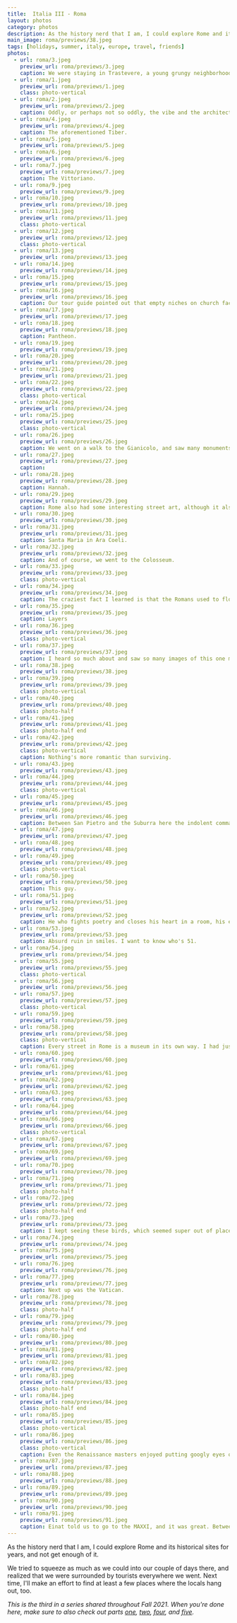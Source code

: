 ```yaml
---
title:  Italia III - Roma
layout: photos
category: photos
description: As the history nerd that I am, I could explore Rome and its historical sites for years, and not get enough of it.
main_image: roma/previews/38.jpeg
tags: [holidays, summer, italy, europe, travel, friends]
photos:
  - url: roma/3.jpeg
    preview_url: roma/previews/3.jpeg
    caption: We were staying in Trastevere, a young grungy neighborhood that at night filled with people. It took me a while to realize that its name literally translates to beyond the Tiber.
  - url: roma/1.jpeg
    preview_url: roma/previews/1.jpeg
    class: photo-vertical
  - url: roma/2.jpeg
    preview_url: roma/previews/2.jpeg
    caption: Oddly, or perhaps not so oddly, the vibe and the architecture reminded me a lot of downtown Jerusalem.
  - url: roma/4.jpeg
    preview_url: roma/previews/4.jpeg
    caption: The aforementioned Tiber.
  - url: roma/5.jpeg
    preview_url: roma/previews/5.jpeg
  - url: roma/6.jpeg
    preview_url: roma/previews/6.jpeg
  - url: roma/7.jpeg
    preview_url: roma/previews/7.jpeg
    caption: The Vittoriano.
  - url: roma/9.jpeg
    preview_url: roma/previews/9.jpeg
  - url: roma/10.jpeg
    preview_url: roma/previews/10.jpeg
  - url: roma/11.jpeg
    preview_url: roma/previews/11.jpeg
    class: photo-vertical
  - url: roma/12.jpeg
    preview_url: roma/previews/12.jpeg
    class: photo-vertical
  - url: roma/13.jpeg
    preview_url: roma/previews/13.jpeg
  - url: roma/14.jpeg
    preview_url: roma/previews/14.jpeg
  - url: roma/15.jpeg
    preview_url: roma/previews/15.jpeg
  - url: roma/16.jpeg
    preview_url: roma/previews/16.jpeg
    caption: Our tour guide pointed out that empty niches on church façades are a sure sign that they'd run out of money during construction.
  - url: roma/17.jpeg
    preview_url: roma/previews/17.jpeg
  - url: roma/18.jpeg
    preview_url: roma/previews/18.jpeg
    caption: Pantheon.
  - url: roma/19.jpeg
    preview_url: roma/previews/19.jpeg
  - url: roma/20.jpeg
    preview_url: roma/previews/20.jpeg
  - url: roma/21.jpeg
    preview_url: roma/previews/21.jpeg
  - url: roma/22.jpeg
    preview_url: roma/previews/22.jpeg
    class: photo-vertical
  - url: roma/24.jpeg
    preview_url: roma/previews/24.jpeg
  - url: roma/25.jpeg
    preview_url: roma/previews/25.jpeg
    class: photo-vertical
  - url: roma/26.jpeg
    preview_url: roma/previews/26.jpeg
    caption: We went on a walk to the Gianicolo, and saw many monuments to Garibaldi and his friends.
  - url: roma/27.jpeg
    preview_url: roma/previews/27.jpeg
    caption: 
  - url: roma/28.jpeg
    preview_url: roma/previews/28.jpeg
    caption: Hannah.
  - url: roma/29.jpeg
    preview_url: roma/previews/29.jpeg
    caption: Rome also had some interesting street art, although it also leaned hard on bad graffiti.
  - url: roma/30.jpeg
    preview_url: roma/previews/30.jpeg
  - url: roma/31.jpeg
    preview_url: roma/previews/31.jpeg
    caption: Santa Maria in Ara Coeli.
  - url: roma/32.jpeg
    preview_url: roma/previews/32.jpeg
    caption: And of course, we went to the Colosseum.
  - url: roma/33.jpeg
    preview_url: roma/previews/33.jpeg
    class: photo-vertical
  - url: roma/34.jpeg
    preview_url: roma/previews/34.jpeg
    caption: The craziest fact I learned is that the Romans used to flood the Colosseum [to stage nautical battles](https://en.m.wikipedia.org/wiki/Naumachia) 🤯. 
  - url: roma/35.jpeg
    preview_url: roma/previews/35.jpeg
    caption: Layers
  - url: roma/36.jpeg
    preview_url: roma/previews/36.jpeg
    class: photo-vertical
  - url: roma/37.jpeg
    preview_url: roma/previews/37.jpeg
    caption: I heard so much about and saw so many images of this one monument growing up that it felt very anticlimactic to actually see it in person.
  - url: roma/38.jpeg
    preview_url: roma/previews/38.jpeg
  - url: roma/39.jpeg
    preview_url: roma/previews/39.jpeg
    class: photo-vertical
  - url: roma/40.jpeg
    preview_url: roma/previews/40.jpeg
    class: photo-half
  - url: roma/41.jpeg
    preview_url: roma/previews/41.jpeg
    class: photo-half end
  - url: roma/42.jpeg
    preview_url: roma/previews/42.jpeg
    class: photo-vertical
    caption: Nothing's more romantic than surviving.
  - url: roma/43.jpeg
    preview_url: roma/previews/43.jpeg
  - url: roma/44.jpeg
    preview_url: roma/previews/44.jpeg
    class: photo-vertical
  - url: roma/45.jpeg
    preview_url: roma/previews/45.jpeg
  - url: roma/46.jpeg
    preview_url: roma/previews/46.jpeg
    caption: Between San Pietro and the Suburra here the indolent command, Rome shake the chains of these enslaved citizens.
  - url: roma/47.jpeg
    preview_url: roma/previews/47.jpeg
  - url: roma/48.jpeg
    preview_url: roma/previews/48.jpeg
  - url: roma/49.jpeg
    preview_url: roma/previews/49.jpeg
    class: photo-vertical
  - url: roma/50.jpeg
    preview_url: roma/previews/50.jpeg
    caption: This guy.
  - url: roma/51.jpeg
    preview_url: roma/previews/51.jpeg
  - url: roma/52.jpeg
    preview_url: roma/previews/52.jpeg
    caption: He who fights poetry and closes his heart in a room, his enemy is life and ignorance his wife.
  - url: roma/53.jpeg
    preview_url: roma/previews/53.jpeg
    caption: Absurd ruin in smiles. I want to know who's 51.
  - url: roma/54.jpeg
    preview_url: roma/previews/54.jpeg
  - url: roma/55.jpeg
    preview_url: roma/previews/55.jpeg
    class: photo-vertical
  - url: roma/56.jpeg
    preview_url: roma/previews/56.jpeg
  - url: roma/57.jpeg
    preview_url: roma/previews/57.jpeg
    class: photo-vertical
  - url: roma/59.jpeg
    preview_url: roma/previews/59.jpeg
  - url: roma/58.jpeg
    preview_url: roma/previews/58.jpeg
    class: photo-vertical
    caption: Every street in Rome is a museum in its own way. I had just read about [Trajan's Column](https://en.wikipedia.org/wiki/Trajan's_Column) in Douglas Boin's [Alaric The Goth](https://www.kirkusreviews.com/book-reviews/douglas-boin/alaric-the-goth/). Reading about the construction of ancient monuments and then seeing the same temples and memorials in person just days later was very special.
  - url: roma/60.jpeg
    preview_url: roma/previews/60.jpeg
  - url: roma/61.jpeg
    preview_url: roma/previews/61.jpeg
  - url: roma/62.jpeg
    preview_url: roma/previews/62.jpeg
  - url: roma/63.jpeg
    preview_url: roma/previews/63.jpeg
  - url: roma/64.jpeg
    preview_url: roma/previews/64.jpeg
  - url: roma/66.jpeg
    preview_url: roma/previews/66.jpeg
    class: photo-vertical
  - url: roma/67.jpeg
    preview_url: roma/previews/67.jpeg
  - url: roma/69.jpeg
    preview_url: roma/previews/69.jpeg
  - url: roma/70.jpeg
    preview_url: roma/previews/70.jpeg
  - url: roma/71.jpeg
    preview_url: roma/previews/71.jpeg
    class: photo-half
  - url: roma/72.jpeg
    preview_url: roma/previews/72.jpeg
    class: photo-half end
  - url: roma/73.jpeg
    preview_url: roma/previews/73.jpeg
    caption: I kept seeing these birds, which seemed super out of place, so I had to [look them up](https://www.wantedinrome.com/whatson/romes-parakeets.html). Apparently, the birds "...escaped from aviaries and were released by private owners in the late 1970s and 1980s" and now they are all over the city. Seems like it's not only [a San Francisco thing](https://www.atlasobscura.com/places/parrots-telegraph-hill).
  - url: roma/74.jpeg
    preview_url: roma/previews/74.jpeg
  - url: roma/75.jpeg
    preview_url: roma/previews/75.jpeg
  - url: roma/76.jpeg
    preview_url: roma/previews/76.jpeg
  - url: roma/77.jpeg
    preview_url: roma/previews/77.jpeg
    caption: Next up was the Vatican.
  - url: roma/78.jpeg
    preview_url: roma/previews/78.jpeg
    class: photo-half
  - url: roma/79.jpeg
    preview_url: roma/previews/79.jpeg
    class: photo-half end
  - url: roma/80.jpeg
    preview_url: roma/previews/80.jpeg
  - url: roma/81.jpeg
    preview_url: roma/previews/81.jpeg
  - url: roma/82.jpeg
    preview_url: roma/previews/82.jpeg
  - url: roma/83.jpeg
    preview_url: roma/previews/83.jpeg
    class: photo-half
  - url: roma/84.jpeg
    preview_url: roma/previews/84.jpeg
    class: photo-half end
  - url: roma/85.jpeg
    preview_url: roma/previews/85.jpeg
    class: photo-vertical
  - url: roma/86.jpeg
    preview_url: roma/previews/86.jpeg
    class: photo-vertical
    caption: Even the Renaissance masters enjoyed putting googly eyes on random stuff.
  - url: roma/87.jpeg
    preview_url: roma/previews/87.jpeg
  - url: roma/88.jpeg
    preview_url: roma/previews/88.jpeg
  - url: roma/89.jpeg
    preview_url: roma/previews/89.jpeg
  - url: roma/90.jpeg
    preview_url: roma/previews/90.jpeg
  - url: roma/91.jpeg
    preview_url: roma/previews/91.jpeg
    caption: Einat told us to go to the MAXXI, and it was great. Between the Aldo Rossi exhibit on urban design and Sebastião Salgado's insane _Amazônia_, we had a great time. It was a great way to close out a trip that had mostly focused on the past, taking back to recent history and making us think of the future.
---
```


As the history nerd that I am, I could explore Rome and its historical sites for years, and not get enough of it.

We tried to squeeze as much as we could into our couple of days there, and realized that we were surrounded by tourists everywhere we went. Next time, I'll make an effort to find at least a few places where the locals hang out, too.

_This is the third in a series shared throughout Fall 2021. When you're done here, make sure to also check out parts [one](/photos/2021/10/14/umbria/), [two](/photos/2021/10/19/florence/), [four](/photos/2021/11/12/positano/), and [five](photos/2021/12/02/italia-revisited/_)._